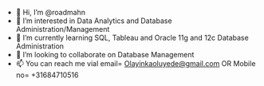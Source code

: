 - 👋 Hi, I’m @roadmahn
- 👀 I’m interested in Data Analytics and Database Administration/Management
- 🌱 I’m currently learning SQL, Tableau and Oracle 11g and 12c Database Administration
- 💞️ I’m looking to collaborate on Database Management
- 📫 You can reach me vial email= Olayinkaoluyede@gmail.com OR Mobile no= +31684710516

<!---
roadmahn/roadmahn is a ✨ special ✨ repository because its `README.md` (this file) appears on your GitHub profile.
You can click the Preview link to take a look at your changes.
--->
